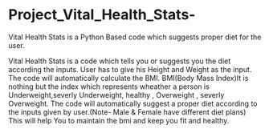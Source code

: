 # Project_Vital_Health_Stats-
Vital Health Stats is a Python Based code which suggests proper diet for the user.

Vital Health Stats is a code which tells you or suggests you the diet according the inputs.
User has to give his Height and Weight as the input.
The code will automatically calculate the BMI.
BMI(Body Mass Index)It is nothing but the index which represents wheather a person is Underweight,severly Underweight, healthy , Overweight , severly Overweight.
The code will automatically suggest a proper diet according to the inputs given by user.(Note- Male & Female have different diet plans)
This will help You to maintain the bmi and keep you fit and healthy.
